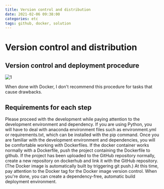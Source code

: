```yaml
---
title: Version control and distribution
date: 2021-02-06 09:38:00
categories: etc
tags: github, docker, solution
---
```


# Version control and distribution


## Version control and deployment procedure

![1](https://user-images.githubusercontent.com/54389889/107114983-dad52f00-68ac-11eb-983f-dd4c8bd6abe9.png)

When done with Docker, I don't recommend this procedure for tasks that cause drawbacks.

## Requirements for each step

Please proceed with the development while paying attention to the development environment and dependency. If you are using Python, you will have to deal with anaconda environment files such as environment.yml or requirements.txt, which can be installed with the pip command. Once you are familiar with the development environment and dependencies, you will be comfortable working with Dockerfiles. If the docker container works normally with a Dockerfile, push the project containing the Dockerfile to github. If the project has been uploaded to the GitHub repository normally, create a new repository on dockerhub and link it with the GitHub repository. (The Docker image is automatically built by triggering git push.) At this time, pay attention to the Docker tag for the Docker image version control. When you're done, you can create a dependency-free, automatic build deployment environment.